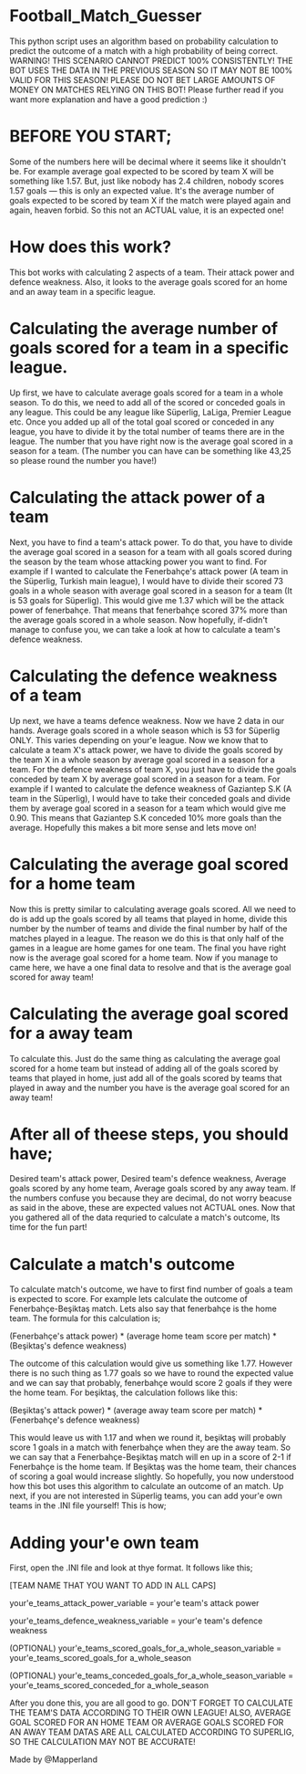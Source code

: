 # Football_Match_Guesser
This python script uses an algorithm based on probability calculation to predict the outcome of a match with a high probability of being correct. WARNING! THIS SCENARIO CANNOT PREDICT 100% CONSISTENTLY! THE BOT USES THE DATA IN THE PREVIOUS SEASON SO IT MAY NOT BE 100% VALID FOR THIS SEASON! PLEASE DO NOT BET LARGE AMOUNTS OF MONEY ON MATCHES RELYING ON THIS BOT! Please further read if you want more explanation and have a good prediction :) 

# BEFORE YOU START;

Some of the numbers here will be decimal where it seems like it shouldn't be. For example average goal expected to be scored by team X will be something like 1.57. But, just like nobody has 2.4 children, nobody scores 1.57 goals — this is only an expected value. It's the average number of goals expected to be scored by team X if the match were played again and again, heaven forbid. So this not an ACTUAL value, it is an expected one!

# How does this work?

This bot works with calculating 2 aspects of a team. Their attack power and defence weakness. Also, it looks to the average goals scored for an home and an away team in a specific league.

# Calculating the average number of goals scored for a team in a specific league.

Up first, we have to calculate average goals scored for a team in a whole season. To do this, we need to add all of the scored or conceded goals in any league. This could be any league like Süperlig, LaLiga, Premier League etc. Once you added up all of the total goal scored or conceded in any league, you have to divide it by the total number of teams there are in the league. The number that you have right now is the average goal scored in a season for a team. (The number you can have can be something like 43,25 so please round the number you have!)

# Calculating the attack power of a team

Next, you have to find a team's attack power. To do that, you have to divide the average goal scored in a season for a team with all goals scored during the season by the team whose attacking power you want to find. For example if I wanted to calculate the Fenerbahçe's attack power (A team in the Süperlig, Turkish main league), I would have to divide their scored 73 goals in a whole season with average goal scored in a  season for a team (It is 53 goals for Süperlig). This would give me 1.37 which will be the attack power of fenerbahçe. That means that fenerbahçe scored 37% more than the average goals scored in a whole season. Now hopefully, if-didn't manage to confuse you, we can take a look at how to calculate a team's defence weakness.

# Calculating the defence weakness of a team

Up next, we have a teams defence weakness. Now we have 2 data in our hands. Average goals scored in a whole season which is 53 for Süperlig ONLY. This varies depending on your'e league. Now we know that to calculate a team X's attack power, we have to divide the goals scored by the team X in a whole season by average goal scored in a  season for a team. For the defence weakness of team X, you just have to divide the goals conceded by team X by average goal scored in a season for a team. For example if I wanted to calculate the defence weakness of Gaziantep S.K (A team in the Süperlig), I would have to take their conceded goals and divide them by average goal scored in a season for a team which would give me 0.90. This means that Gaziantep S.K conceded 10% more goals than the average. Hopefully this makes a bit more sense and lets move on!


# Calculating the average goal scored for a home team

Now this is pretty similar to calculating average goals scored. All we need to do is add up the goals scored by all teams that played in home, divide this number by the number of teams and divide the final number by half of the matches played in a league. The reason we do this is that only half of the games in a league are home games for one team. The final you have right now is the average goal scored for a home team. Now if you manage to came here, we have a one final data to resolve and that is the average goal scored for away team!


# Calculating the average goal scored for a away team

To calculate this. Just do the same thing as calculating the average goal scored for a home team but instead of adding all of the goals scored by teams that played in home, just add all of the goals scored by teams that played in away and the number you have is the average goal scored for an away team!

# After all of theese steps, you should have;
Desired team's attack power,
Desired team's defence weakness,
Average goals scored by any home team,
Average goals scored by any away team. If the numbers confuse you because they are decimal, do not worry beacuse as said in the above, these are expected values not ACTUAL ones. Now that you gathered all of the data requried to calculate a match's outcome, Its time for the fun part!

# Calculate a match's outcome

To calculate match's outcome, we have to first find number of goals a team is expected to score. For example lets calculate the outcome of Fenerbahçe-Beşiktaş match. Lets also say that fenerbahçe is the home team. The formula for this calculation is;

(Fenerbahçe's attack power) * (average home team score per match) * (Beşiktaş's defence weakness)

The outcome of this calculation would give us something like 1.77. However there is no such thing as 1.77 goals so we have to round the expected value and we can say that probably, fenerbahçe would score 2 goals if they were the home team. For beşiktaş, the calculation follows like this:


(Beşiktaş's attack power) * (average away team score per match) * (Fenerbahçe's defence weakness)


This would leave us with 1.17 and when we round it, beşiktaş will probably score 1 goals in a match with fenerbahçe when they are the away team. So we can say that a Fenerbahçe-Beşiktaş match will en up in a score of 2-1 if Fenerbahçe is the home team. If Beşiktaş was the home team, their chances of scoring a goal would increase slightly. So hopefully, you now understood how this bot uses this algorithm to calculate an outcome of an match. Up next, if you are not interested in Süperlig teams, you can add your'e own teams in the .INI file yourself! This is how;


# Adding your'e own team


First, open the .INI file and look at thye format. It follows like this;


[TEAM NAME THAT YOU WANT TO ADD IN ALL CAPS]

your'e_teams_attack_power_variable = your'e team's attack power

your'e_teams_defence_weakness_variable = your'e team's defence weakness

(OPTIONAL) your'e_teams_scored_goals_for_a_whole_season_variable = your'e_teams_scored_goals_for a_whole_season

(OPTIONAL) your'e_teams_conceded_goals_for_a_whole_season_variable = your'e_teams_scored_conceded_for a_whole_season


After you done this, you are all good to go. DON'T FORGET TO CALCULATE THE TEAM'S DATA ACCORDING TO THEIR OWN LEAGUE! ALSO, AVERAGE GOAL SCORED FOR AN HOME TEAM OR AVERAGE GOALS SCORED FOR AN AWAY TEAM DATAS ARE ALL CALCULATED ACCORDING TO SUPERLIG, SO THE CALCULATION MAY NOT BE ACCURATE!


Made by @Mapperland





